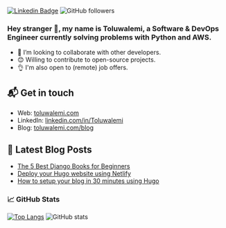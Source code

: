 [![Linkedin Badge](https://img.shields.io/badge/-Toluwalemi-blue?style=flat&logo=Linkedin&logoColor=white&link=https://www.linkedin.com/in/toluwalemioluwadare/)](https://www.linkedin.com/in/toluwalemioluwadare/)
![GitHub followers](https://img.shields.io/github/followers/Toluwalemi)

### Hey stranger 👋, my name is Toluwalemi, a Software & DevOps Engineer currently solving problems with Python and AWS.

- 👯 I’m looking to collaborate with other developers.
- 😊 Willing to contribute to open-source projects.
- 👌 I'm also open to (remote) job offers.

## 📬 Get in touch

- Web: [toluwalemi.com][1]
- LinkedIn: [linkedin.com/in/Toluwalemi][2]
- Blog: [toluwalemi.com/blog][4]


## 📕 Latest Blog Posts

<!-- BLOG-POST-LIST:START -->
- [The 5 Best Django Books for Beginners](https://toluwalemi.com/blog/the-5-best-django-books-for-beginners/)
- [Deploy your Hugo website using Netlify](https://toluwalemi.com/blog/deploy-your-hugo-website-using-netlify/)
- [How to setup your blog in 30 minutes using Hugo](https://toluwalemi.com/blog/how-to-setup-your-blog-in-30-minutes-using-hugo/)
<!-- BLOG-POST-LIST:END -->

### &#x1f4c8; GitHub Stats

[![Top Langs](https://github-readme-stats.vercel.app/api/top-langs/?username=Toluwalemi&theme=merko&layout=compact)](https://github.com/anuraghazra/github-readme-stats) 
![GitHub stats](https://github-readme-stats.vercel.app/api?username=Toluwalemi&show_icons=true&theme=merko&hide=issues) 



[1]:
  https://toluwalemi.com/
[2]: https://www.linkedin.com/in/toluwalemioluwadare/
[3]: https://twitter.com/intent/follow?screen_name=Toluwalemi
[4]: https://toluwalemi.com/blog/
